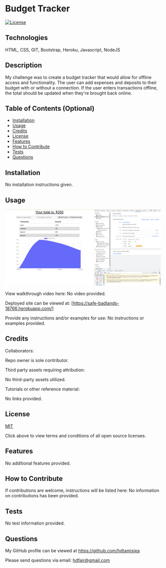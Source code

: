 # Budget Tracker        
  
  [![License](https://img.shields.io/badge/License-MIT%20-blue.svg)](https://opensource.org/licenses/MIT)

## Technologies

 HTML, CSS, GIT, Bootstrap, Heroku, Javascript, NodeJS

## Description

My challenge was to create a budget tracker that would allow for offline access and functionality.  The user can add expenses and deposits to their budget with or without a connection.  If the user enters transactions offline, the total should be updated when they're brought back online.

## Table of Contents (Optional)

- [Installation](#installation)
- [Usage](#usage)
- [Credits](#credits)
- [License](#license)
- [Features](#features)
- [How to Contribute](#how-to-contribute)
- [Tests](#tests)
- [Questions](#questions)

## Installation

No installation instructions given.

## Usage

![Landing Page View](/assets/images/page.PNG)

View walkthrough video here:
No video provided.

Deployed site can be viewed at: 
[https://safe-badlands-18766.herokuapp.com/]

Provide any instructions and/or examples for use:
No instructions or examples provided.

## Credits

Collaborators:

Repo owner is sole contributor.

Third party assets requiring attribution:

No third-party assets utilized.

Tutorials or other reference material:

No links provided.

## License

[MIT](https://opensource.org/licenses)<br>

Click above to view terms and conditions of all open source licenses.

## Features

No additional features provided.

## How to Contribute

If contributions are welcome, instructions will be listed here: 
No information on contributions has been provided.

## Tests

No test information provided.

## Questions

My GitHub profile can be viewed at https://github.com/hdtamisiea 

Please send questions via email: hdfair@gmail.com
